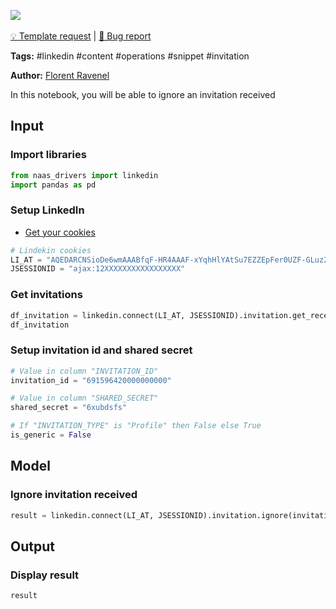 <a href="https://app.naas.ai/user-redirect/naas/downloader?url=https://raw.githubusercontent.com/jupyter-naas/awesome-notebooks/master/LinkedIn/LinkedIn_Ignore_invitation_received.ipynb" target="_parent"><img src="https://naasai-public.s3.eu-west-3.amazonaws.com/open_in_naas.svg"/></a><br><br><a href="https://github.com/jupyter-naas/awesome-notebooks/issues/new?assignees=&labels=&template=template-request.md&title=Tool+-+Action+of+the+notebook+">💡 Template request</a> | <a href="https://github.com/jupyter-naas/awesome-notebooks/issues/new?assignees=&labels=bug&template=bug_report.md&title=LinkedIn+-+Ignore+invitation+received:+Error+short+description">🚨 Bug report</a>

**Tags:** #linkedin #content #operations #snippet #invitation

**Author:** [Florent Ravenel](https://www.linkedin.com/in/ACoAABCNSioBW3YZHc2lBHVG0E_TXYWitQkmwog/)

In this notebook, you will be able to ignore an invitation received

## Input

### Import libraries



```python
from naas_drivers import linkedin
import pandas as pd
```

### Setup LinkedIn

- [Get your cookies](/d20a8e7e508e42af8a5b52e33f3dba75)


```python
# Lindekin cookies
LI_AT = "AQEDARCNSioDe6wmAAABfqF-HR4AAAF-xYqhHlYAtSu7EZZEpFer0UZF-GLuz2DNSz4asOOyCRxPGFjenv37irMObYYgxxxxxxx"
JSESSIONID = "ajax:12XXXXXXXXXXXXXXXXX"
```

### Get invitations


```python
df_invitation = linkedin.connect(LI_AT, JSESSIONID).invitation.get_received()
df_invitation
```

### Setup invitation id and shared secret


```python
# Value in column "INVITATION_ID"
invitation_id = "691596420000000000"

# Value in column "SHARED_SECRET"
shared_secret = "6xubdsfs"

# If "INVITATION_TYPE" is "Profile" then False else True
is_generic = False
```

## Model

### Ignore invitation received


```python
result = linkedin.connect(LI_AT, JSESSIONID).invitation.ignore(invitation_id, shared_secret, is_generic)
```

## Output


### Display result


```python
result
```
